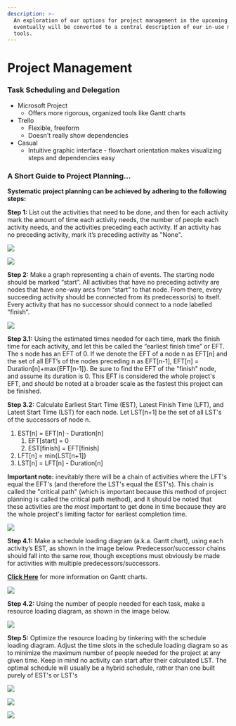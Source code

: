 ```yaml
---
description: >-
  An exploration of our options for project management in the upcoming year,
  eventually will be converted to a central description of our in-use management
  tools.
---
```


# Project Management

### Task Scheduling and Delegation

* Microsoft Project
  * Offers more rigorous, organized tools like Gantt charts
* Trello
  * Flexible, freeform
  * Doesn't really show dependencies
* Casual
  * Intuitive graphic interface - flowchart orientation makes visualizing steps and dependencies easy



### A Short Guide to Project Planning...

**Systematic project planning can be achieved by adhering to the following steps:**

**Step 1:** List out the activities that need to be done, and then for each activity mark the amount of time each activity needs, the number of people each activity needs, and the activities preceding each activity. If an activity has no preceding activity, mark it’s preceding activity as "None".

![](.gitbook/assets/screen-shot-2019-02-21-at-7.36.48-pm.png)

![](.gitbook/assets/screen-shot-2019-02-21-at-7.44.05-pm.png)

**Step 2:** Make a graph representing a chain of events. The starting node should be marked “start”. All activities that have no preceding activity are nodes that have one-way arcs from “start” to that node. From there, every succeeding activity should be connected from its predecessor(s) to itself. Every activity that has no successor should connect to a node labelled “finish”.

![](.gitbook/assets/screen-shot-2019-02-21-at-7.39.22-pm.png)

**Step 3.1:** Using the estimated times needed for each time, mark the finish time for each activity, and let this be called the “earliest finish time” or EFT. The s node has an EFT of 0. If we denote the EFT of a node n as EFT\[n] and the set of all EFT’s of the nodes preceding n as EFT\[n-1], EFT\[n] = Duration\[n]+max{EFT\[n-1]}. Be sure to find the EFT of the "finish" node, and assume its duration is 0. This EFT is considered the whole project's EFT, and should be noted at a broader scale as the fastest this project can be finished.

**Step 3.2:** Calculate Earliest Start Time (EST), Latest Finish Time (LFT), and Latest Start Time (LST) for each node. Let LST\[n+1] be the set of all LST's of the successors of node n.

1. EST\[n] = EFT\[n] - Duration\[n]
   1. EFT\[start] = 0
   2. EST\[finish] = EFT\[finish]
2. LFT\[n] = min{LST\[n+1]}
3. LST\[n] = LFT\[n] - Duration\[n]

**Important note:** inevitably there will be a chain of activities where the LFT's equal the EFT's (and therefore the LST's equal the EST's). This chain is called the "critical path" (which is important because this method of project planning is called the critical path method), and it should be noted that these activities are the _most_ important to get done in time because they are the whole project's limiting factor for earliest completion time.

![](.gitbook/assets/screen-shot-2019-02-21-at-7.40.20-pm.png)

**Step 4.1:** Make a schedule loading diagram (a.k.a. Gantt chart), using each activity’s EST, as shown in the image below. Predecessor/successor chains should fall into the same row, though exceptions must obviously be made for activities with multiple predecessors/successors.&#x20;

[**Click Here**](https://en.wikipedia.org/wiki/Gantt\_chart) for more information on Gantt charts.

![](.gitbook/assets/screen-shot-2019-02-21-at-7.44.39-pm.png)

**Step 4.2:** Using the number of people needed for each task, make a resource loading diagram, as shown in the image below.

![](.gitbook/assets/screen-shot-2019-02-21-at-7.45.49-pm.png)

**Step 5:** Optimize the resource loading by tinkering with the schedule loading diagram. Adjust the time slots in the schedule loading diagram so as to minimize the maximum number of people needed for the project at any given time. Keep in mind no activity can start after their calculated LST. The optimal schedule will usually be a hybrid schedule, rather than one built purely of EST's or LST's

![](https://lh3.googleusercontent.com/8nTnt53nHEPs\_GwEUC1ccFRdtMrliBL7ymAuSS23cI98QQ5Aih61MN-zaz40OUC5v3M7-De9UzDvJgWAXdXPweoUAcKS0vbU9RBqzAx05P0wZcbVHGX4dxn8jVRomA9CsTnWC4Af)

![](.gitbook/assets/screen-shot-2019-02-21-at-7.46.38-pm.png)

![](.gitbook/assets/screen-shot-2019-02-21-at-7.46.47-pm.png)
